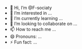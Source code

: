 - 👋 Hi, I’m @F-sociaty
- 👀 I’m interested in ...
- 🌱 I’m currently learning ...
- 💞️ I’m looking to collaborate on ...
- 📫 How to reach me ...
- 😄 Pronouns: ...
- ⚡ Fun fact: ...

<!---
F-sociaty/F-sociaty is a ✨ special ✨ repository because its `README.md` (this file) appears on your GitHub profile.
You can click the Preview link to take a look at your changes.
--->
